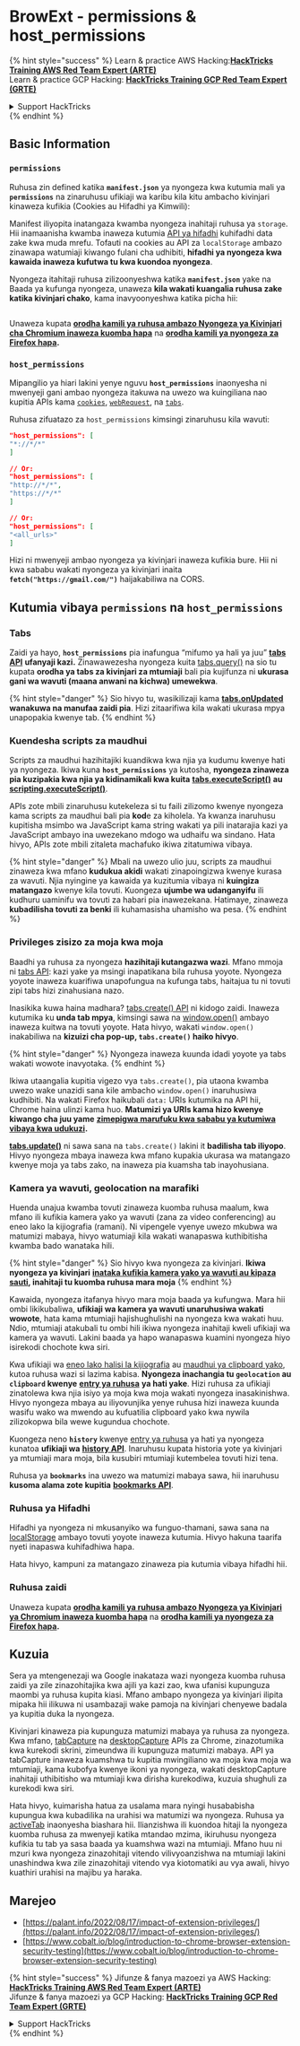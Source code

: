 # BrowExt - permissions & host\_permissions

{% hint style="success" %}
Learn & practice AWS Hacking:<img src="/.gitbook/assets/arte.png" alt="" data-size="line">[**HackTricks Training AWS Red Team Expert (ARTE)**](https://training.hacktricks.xyz/courses/arte)<img src="/.gitbook/assets/arte.png" alt="" data-size="line">\
Learn & practice GCP Hacking: <img src="/.gitbook/assets/grte.png" alt="" data-size="line">[**HackTricks Training GCP Red Team Expert (GRTE)**<img src="/.gitbook/assets/grte.png" alt="" data-size="line">](https://training.hacktricks.xyz/courses/grte)

<details>

<summary>Support HackTricks</summary>

* Check the [**subscription plans**](https://github.com/sponsors/carlospolop)!
* **Join the** 💬 [**Discord group**](https://discord.gg/hRep4RUj7f) or the [**telegram group**](https://t.me/peass) or **follow** us on **Twitter** 🐦 [**@hacktricks\_live**](https://twitter.com/hacktricks\_live)**.**
* **Share hacking tricks by submitting PRs to the** [**HackTricks**](https://github.com/carlospolop/hacktricks) and [**HackTricks Cloud**](https://github.com/carlospolop/hacktricks-cloud) github repos.

</details>
{% endhint %}

## Basic Information

### **`permissions`**

Ruhusa zin defined katika **`manifest.json`** ya nyongeza kwa kutumia mali ya **`permissions`** na zinaruhusu ufikiaji wa karibu kila kitu ambacho kivinjari kinaweza kufikia (Cookies au Hifadhi ya Kimwili):

Manifest iliyopita inatangaza kwamba nyongeza inahitaji ruhusa ya `storage`. Hii inamaanisha kwamba inaweza kutumia [API ya hifadhi](https://developer.mozilla.org/en-US/docs/Mozilla/Add-ons/WebExtensions/API/storage) kuhifadhi data zake kwa muda mrefu. Tofauti na cookies au API za `localStorage` ambazo zinawapa watumiaji kiwango fulani cha udhibiti, **hifadhi ya nyongeza kwa kawaida inaweza kufutwa tu kwa kuondoa nyongeza**.

Nyongeza itahitaji ruhusa zilizoonyeshwa katika **`manifest.json`** yake na Baada ya kufunga nyongeza, unaweza **kila wakati kuangalia ruhusa zake katika kivinjari chako**, kama inavyoonyeshwa katika picha hii:

<figure><img src="../../.gitbook/assets/image (18).png" alt=""><figcaption></figcaption></figure>

Unaweza kupata [**orodha kamili ya ruhusa ambazo Nyongeza ya Kivinjari cha Chromium inaweza kuomba hapa**](https://developer.chrome.com/docs/extensions/develop/concepts/declare-permissions#permissions) na [**orodha kamili ya nyongeza za Firefox hapa**](https://developer.mozilla.org/en-US/docs/Mozilla/Add-ons/WebExtensions/manifest.json/permissions#api\_permissions)**.**

### `host_permissions`

Mipangilio ya hiari lakini yenye nguvu **`host_permissions`** inaonyesha ni mwenyeji gani ambao nyongeza itakuwa na uwezo wa kuingiliana nao kupitia APIs kama [`cookies`](https://developer.mozilla.org/en-US/docs/Mozilla/Add-ons/WebExtensions/API/cookies), [`webRequest`](https://developer.mozilla.org/en-US/docs/Mozilla/Add-ons/WebExtensions/API/webRequest), na [`tabs`](https://developer.mozilla.org/en-US/docs/Mozilla/Add-ons/WebExtensions/API/tabs).

Ruhusa zifuatazo za `host_permissions` kimsingi zinaruhusu kila wavuti:
```json
"host_permissions": [
"*://*/*"
]

// Or:
"host_permissions": [
"http://*/*",
"https://*/*"
]

// Or:
"host_permissions": [
"<all_urls>"
]
```
Hizi ni mwenyeji ambao nyongeza ya kivinjari inaweza kufikia bure. Hii ni kwa sababu wakati nyongeza ya kivinjari inaita **`fetch("https://gmail.com/")`** haijakabiliwa na CORS.

## Kutumia vibaya `permissions` na `host_permissions`

### Tabs

Zaidi ya hayo, **`host_permissions`** pia inafungua “mifumo ya hali ya juu” [**tabs API**](https://developer.mozilla.org/en-US/docs/Mozilla/Add-ons/WebExtensions/API/tabs) **ufanyaji kazi.** Zinawawezesha nyongeza kuita [tabs.query()](https://developer.mozilla.org/en-US/docs/Mozilla/Add-ons/WebExtensions/API/tabs/query) na sio tu kupata **orodha ya tabs za kivinjari za mtumiaji** bali pia kujifunza ni **ukurasa gani wa wavuti (maana anwani na kichwa) umewekwa**.

{% hint style="danger" %}
Sio hivyo tu, wasikilizaji kama [**tabs.onUpdated**](https://developer.mozilla.org/en-US/docs/Mozilla/Add-ons/WebExtensions/API/tabs/onUpdated) **wanakuwa na manufaa zaidi pia**. Hizi zitaarifiwa kila wakati ukurasa mpya unapopakia kwenye tab.
{% endhint %}

### Kuendesha scripts za maudhui <a href="#running-content-scripts" id="running-content-scripts"></a>

Scripts za maudhui hazihitajiki kuandikwa kwa njia ya kudumu kwenye hati ya nyongeza. Ikiwa kuna **`host_permissions`** ya kutosha, **nyongeza zinaweza pia kuzipakia kwa njia ya kidinamikali kwa kuita** [**tabs.executeScript()**](https://developer.mozilla.org/en-US/docs/Mozilla/Add-ons/WebExtensions/API/tabs/executeScript) **au** [**scripting.executeScript()**](https://developer.mozilla.org/en-US/docs/Mozilla/Add-ons/WebExtensions/API/scripting/executeScript).

APIs zote mbili zinaruhusu kutekeleza si tu faili zilizomo kwenye nyongeza kama scripts za maudhui bali pia **kod**e za kiholela. Ya kwanza inaruhusu kupitisha msimbo wa JavaScript kama string wakati ya pili inatarajia kazi ya JavaScript ambayo ina uwezekano mdogo wa udhaifu wa sindano. Hata hivyo, APIs zote mbili zitaleta machafuko ikiwa zitatumiwa vibaya.

{% hint style="danger" %}
Mbali na uwezo ulio juu, scripts za maudhui zinaweza kwa mfano **kudukua akidi** wakati zinapoingizwa kwenye kurasa za wavuti. Njia nyingine ya kawaida ya kuzitumia vibaya ni **kuingiza matangazo** kwenye kila tovuti. Kuongeza **ujumbe wa udanganyifu** ili kudhuru uaminifu wa tovuti za habari pia inawezekana. Hatimaye, zinaweza **kubadilisha tovuti za benki** ili kuhamasisha uhamisho wa pesa.
{% endhint %}

### Privileges zisizo za moja kwa moja <a href="#implicit-privileges" id="implicit-privileges"></a>

Baadhi ya ruhusa za nyongeza **hazihitaji kutangazwa wazi**. Mfano mmoja ni [tabs API](https://developer.mozilla.org/en-US/docs/Mozilla/Add-ons/WebExtensions/API/tabs): kazi yake ya msingi inapatikana bila ruhusa yoyote. Nyongeza yoyote inaweza kuarifiwa unapofungua na kufunga tabs, haitajua tu ni tovuti zipi tabs hizi zinahusiana nazo.

Inasikika kuwa haina madhara? [tabs.create() API](https://developer.mozilla.org/en-US/docs/Mozilla/Add-ons/WebExtensions/API/tabs/create) ni kidogo zaidi. Inaweza kutumika ku **unda tab mpya**, kimsingi sawa na [window.open()](https://developer.mozilla.org/en-US/docs/Web/API/Window/open) ambayo inaweza kuitwa na tovuti yoyote. Hata hivyo, wakati `window.open()` inakabiliwa na **kizuizi cha pop-up, `tabs.create()` haiko hivyo**.

{% hint style="danger" %}
Nyongeza inaweza kuunda idadi yoyote ya tabs wakati wowote inavyotaka.
{% endhint %}

Ikiwa utaangalia kupitia vigezo vya `tabs.create()`, pia utaona kwamba uwezo wake unazidi sana kile ambacho `window.open()` inaruhusiwa kudhibiti. Na wakati Firefox haikubali `data:` URIs kutumika na API hii, Chrome haina ulinzi kama huo. **Matumizi ya URIs kama hizo kwenye kiwango cha juu yame** [**zimepigwa marufuku kwa sababu ya kutumiwa vibaya kwa udukuzi**](https://bugzilla.mozilla.org/show\_bug.cgi?id=1331351)**.**

[**tabs.update()**](https://developer.mozilla.org/en-US/docs/Mozilla/Add-ons/WebExtensions/API/tabs/update) ni sawa sana na `tabs.create()` lakini it **badilisha tab iliyopo**. Hivyo nyongeza mbaya inaweza kwa mfano kupakia ukurasa wa matangazo kwenye moja ya tabs zako, na inaweza pia kuamsha tab inayohusiana.

### Kamera ya wavuti, geolocation na marafiki <a href="#webcam-geolocation-and-friends" id="webcam-geolocation-and-friends"></a>

Huenda unajua kwamba tovuti zinaweza kuomba ruhusa maalum, kwa mfano ili kufikia kamera yako ya wavuti (zana za video conferencing) au eneo lako la kijiografia (ramani). Ni vipengele vyenye uwezo mkubwa wa matumizi mabaya, hivyo watumiaji kila wakati wanapaswa kuthibitisha kwamba bado wanataka hili.

{% hint style="danger" %}
Sio hivyo kwa nyongeza za kivinjari. **Ikiwa nyongeza ya kivinjari** [**inataka kufikia kamera yako ya wavuti au kipaza sauti**](https://developer.mozilla.org/en-US/docs/Web/API/MediaDevices/getUserMedia)**, inahitaji tu kuomba ruhusa mara moja**
{% endhint %}

Kawaida, nyongeza itafanya hivyo mara moja baada ya kufungwa. Mara hii ombi likikubaliwa, **ufikiaji wa kamera ya wavuti unaruhusiwa wakati wowote**, hata kama mtumiaji hajishughulishi na nyongeza kwa wakati huu. Ndio, mtumiaji atakubali tu ombi hili ikiwa nyongeza inahitaji kweli ufikiaji wa kamera ya wavuti. Lakini baada ya hapo wanapaswa kuamini nyongeza hiyo isirekodi chochote kwa siri.

Kwa ufikiaji wa [eneo lako halisi la kijiografia](https://developer.mozilla.org/en-US/docs/Web/API/Geolocation) au [maudhui ya clipboard yako](https://developer.mozilla.org/en-US/docs/Web/API/Clipboard\_API), kutoa ruhusa wazi si lazima kabisa. **Nyongeza inachangia tu `geolocation` au `clipboard` kwenye** [**entry ya ruhusa**](https://developer.mozilla.org/en-US/docs/Mozilla/Add-ons/WebExtensions/manifest.json/permissions) **ya hati yake**. Hizi ruhusa za ufikiaji zinatolewa kwa njia isiyo ya moja kwa moja wakati nyongeza inasakinishwa. Hivyo nyongeza mbaya au iliyovunjika yenye ruhusa hizi inaweza kuunda wasifu wako wa mwendo au kufuatilia clipboard yako kwa nywila zilizokopwa bila wewe kugundua chochote.

Kuongeza neno **`history`** kwenye [entry ya ruhusa](https://developer.mozilla.org/en-US/docs/Mozilla/Add-ons/WebExtensions/manifest.json/permissions) ya hati ya nyongeza kunatoa **ufikiaji wa** [**history API**](https://developer.mozilla.org/en-US/docs/Mozilla/Add-ons/WebExtensions/API/history). Inaruhusu kupata historia yote ya kivinjari ya mtumiaji mara moja, bila kusubiri mtumiaji kutembelea tovuti hizi tena.

Ruhusa ya **`bookmarks`** ina uwezo wa matumizi mabaya sawa, hii inaruhusu **kusoma alama zote kupitia** [**bookmarks API**](https://developer.mozilla.org/en-US/docs/Mozilla/Add-ons/WebExtensions/API/bookmarks).

### Ruhusa ya Hifadhi <a href="#the-storage-permission" id="the-storage-permission"></a>

Hifadhi ya nyongeza ni mkusanyiko wa funguo-thamani, sawa sana na [localStorage](https://developer.mozilla.org/en-US/docs/Web/API/Window/localStorage) ambayo tovuti yoyote inaweza kutumia. Hivyo hakuna taarifa nyeti inapaswa kuhifadhiwa hapa.

Hata hivyo, kampuni za matangazo zinaweza pia kutumia vibaya hifadhi hii.

### Ruhusa zaidi

Unaweza kupata [**orodha kamili ya ruhusa ambazo Nyongeza ya Kivinjari ya Chromium inaweza kuomba hapa**](https://developer.chrome.com/docs/extensions/develop/concepts/declare-permissions#permissions) na [**orodha kamili ya nyongeza za Firefox hapa**](https://developer.mozilla.org/en-US/docs/Mozilla/Add-ons/WebExtensions/manifest.json/permissions#api\_permissions)**.**

## Kuzuia <a href="#why-not-restrict-extension-privileges" id="why-not-restrict-extension-privileges"></a>

Sera ya mtengenezaji wa Google inakataza wazi nyongeza kuomba ruhusa zaidi ya zile zinazohitajika kwa ajili ya kazi zao, kwa ufanisi kupunguza maombi ya ruhusa kupita kiasi. Mfano ambapo nyongeza ya kivinjari ilipita mipaka hii ilikuwa ni usambazaji wake pamoja na kivinjari chenyewe badala ya kupitia duka la nyongeza.

Kivinjari kinaweza pia kupunguza matumizi mabaya ya ruhusa za nyongeza. Kwa mfano, [tabCapture](https://developer.chrome.com/docs/extensions/reference/tabCapture/) na [desktopCapture](https://developer.chrome.com/docs/extensions/reference/desktopCapture/) APIs za Chrome, zinazotumika kwa kurekodi skrini, zimeundwa ili kupunguza matumizi mabaya. API ya tabCapture inaweza kuamshwa tu kupitia mwingiliano wa moja kwa moja wa mtumiaji, kama kubofya kwenye ikoni ya nyongeza, wakati desktopCapture inahitaji uthibitisho wa mtumiaji kwa dirisha kurekodiwa, kuzuia shughuli za kurekodi kwa siri.

Hata hivyo, kuimarisha hatua za usalama mara nyingi husababisha kupungua kwa kubadilika na urahisi wa matumizi wa nyongeza. Ruhusa ya [activeTab](https://developer.mozilla.org/en-US/docs/Mozilla/Add-ons/WebExtensions/manifest.json/permissions#activetab\_permission) inaonyesha biashara hii. Ilianzishwa ili kuondoa hitaji la nyongeza kuomba ruhusa za mwenyeji katika mtandao mzima, ikiruhusu nyongeza kufikia tu tab ya sasa baada ya kuamshwa wazi na mtumiaji. Mfano huu ni mzuri kwa nyongeza zinazohitaji vitendo vilivyoanzishwa na mtumiaji lakini unashindwa kwa zile zinazohitaji vitendo vya kiotomatiki au vya awali, hivyo kuathiri urahisi na majibu ya haraka.

## **Marejeo**

* [https://palant.info/2022/08/17/impact-of-extension-privileges/](https://palant.info/2022/08/17/impact-of-extension-privileges/)
* [https://www.cobalt.io/blog/introduction-to-chrome-browser-extension-security-testing](https://www.cobalt.io/blog/introduction-to-chrome-browser-extension-security-testing)

{% hint style="success" %}
Jifunze & fanya mazoezi ya AWS Hacking:<img src="/.gitbook/assets/arte.png" alt="" data-size="line">[**HackTricks Training AWS Red Team Expert (ARTE)**](https://training.hacktricks.xyz/courses/arte)<img src="/.gitbook/assets/arte.png" alt="" data-size="line">\
Jifunze & fanya mazoezi ya GCP Hacking: <img src="/.gitbook/assets/grte.png" alt="" data-size="line">[**HackTricks Training GCP Red Team Expert (GRTE)**<img src="/.gitbook/assets/grte.png" alt="" data-size="line">](https://training.hacktricks.xyz/courses/grte)

<details>

<summary>Support HackTricks</summary>

* Angalia [**mpango wa usajili**](https://github.com/sponsors/carlospolop)!
* **Jiunge na** 💬 [**kikundi cha Discord**](https://discord.gg/hRep4RUj7f) au [**kikundi cha telegram**](https://t.me/peass) au **fuata** sisi kwenye **Twitter** 🐦 [**@hacktricks\_live**](https://twitter.com/hacktricks\_live)**.**
* **Shiriki mbinu za udukuzi kwa kuwasilisha PRs kwa** [**HackTricks**](https://github.com/carlospolop/hacktricks) na [**HackTricks Cloud**](https://github.com/carlospolop/hacktricks-cloud) repos za github.

</details>
{% endhint %}
